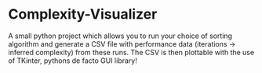 # Complexity-Visualizer

A small python project which allows you to run your choice of sorting algorithm and generate a CSV file with performance data (iterations -> inferred complexity) from these runs. The CSV is then plottable with the use of TKinter, pythons de facto GUI library!

